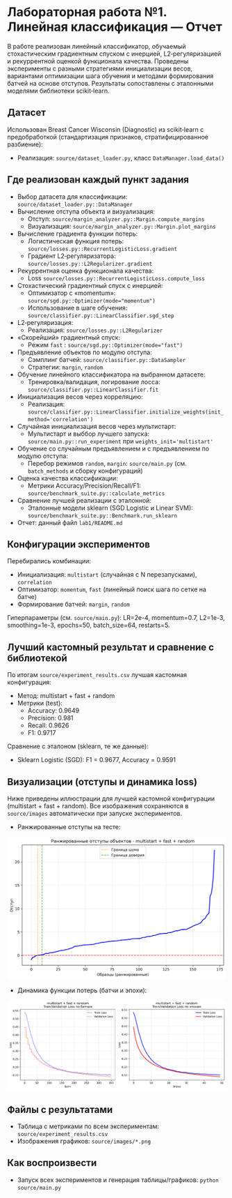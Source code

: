 # Лабораторная работа №1. Линейная классификация — Отчет

В работе реализован линейный классификатор, обучаемый стохастическим градиентным спуском с инерцией, L2‑регуляризацией и рекуррентной оценкой функционала качества. Проведены эксперименты с разными стратегиями инициализации весов, вариантами оптимизации шага обучения и методами формирования батчей на основе отступов. Результаты сопоставлены с эталонными моделями библиотеки scikit‑learn.

## Датасет
Использован Breast Cancer Wisconsin (Diagnostic) из scikit‑learn с предобработкой (стандартизация признаков, стратифицированное разбиение):
- Реализация: `source/dataset_loader.py`, класс `DataManager.load_data()`

## Где реализован каждый пункт задания
- Выбор датасета для классификации: `source/dataset_loader.py::DataManager`
- Вычисление отступа объекта и визуализация:  
  - Отступ: `source/margin_analyzer.py::Margin.compute_margins` 
  - Визуализация: `source/margin_analyzer.py::Margin.plot_margins`
- Вычисление градиента функции потерь:  
  - Логистическая функция потерь: `source/losses.py::RecurrentLogisticLoss.gradient`  
  - Градиент L2‑регуляризатора: `source/losses.py::L2Regularizer.gradient`
- Рекуррентная оценка функционала качества:  
  - Loss `source/losses.py::RecurrentLogisticLoss.compute_loss`
- Стохастический градиентный спуск с инерцией:  
  - Оптимизатор с «momentum»: `source/sgd.py::Optimizer(mode="momentum")`  
  - Использование в шаге обучения: `source/classifier.py::LinearClassifier.sgd_step`
- L2‑регуляризация:  
  - Реализация: `source/losses.py::L2Regularizer`
- «Скорейший» градиентный спуск:  
  - Режим `fast` : `source/sgd.py::Optimizer(mode="fast")`
- Предъявление объектов по модулю отступа:  
  - Сэмплинг батчей: `source/classifier.py::DataSampler`  
  - Стратегии: `margin`, `random`
- Обучение линейного классификатора на выбранном датасете:  
  - Тренировка/валидация, логирование лосса: `source/classifier.py::LinearClassifier.fit`
- Инициализация весов через корреляцию:  
  - Реализация: `source/classifier.py::LinearClassifier.initialize_weights(init_method='correlation')`
- Случайная инициализация весов через мультистарт:  
  - Мультистарт и выббор лучшего запуска: `source/main.py::run_experiment` при `weights_init='multistart'`
- Обучение со случайным предъявлением и с предъявлением по модулю отступа:  
  - Перебор режимов `random`, `margin`: `source/main.py` (см. `batch_methods` и сборку конфигураций)
- Оценка качества классификации:  
  - Метрики Accuracy/Precision/Recall/F1: `source/benchmark_suite.py::calculate_metrics`
- Сравнение лучшей реализации с эталонной:  
  - Эталонные модели sklearn (SGD Logistic и Linear SVM): `source/benchmark_suite.py::Benchmark.run_sklearn`
- Отчет: данный файл `lab1/README.md`

## Конфигурации экспериментов
Перебирались комбинации:  
- Инициализация: `multistart` (случайная с N перезапусками), `correlation`  
- Оптимизатор: `momentum`, `fast` (линейный поиск шага по сетке на батче)  
- Формирование батчей: `margin`, `random`

Гиперпараметры (см. `source/main.py`): LR=2e-4, momentum=0.7, L2=1e-3, smoothing=1e-3, epochs=50, batch_size=64, restarts=5.

## Лучший кастомный результат и сравнение с библиотекой
По итогам `source/experiment_results.csv` лучшая кастомная конфигурация:
- Метод: multistart + fast + random 
- Метрики (test):  
  - Accuracy:   0.9649
  - Precision:  0.981
  - Recall:   0.9626
  - F1:  0.9717

Сравнение с эталоном (sklearn, те же данные):
- Sklearn Logistic (SGD): F1 = 0.9677, Accuracy = 0.9591


## Визуализации (отступы и динамика loss)
Ниже приведены иллюстрации для лучшей кастомной конфигурации (multistart + fast + random). Все изображения сохраняются в `source/images` автоматически при запуске экспериментов.

- Ранжированные отступы на тесте:

![margins](source/images/margins_multistart___fast___random.png)

- Динамика функции потерь (батчи и эпохи):

![training](source/images/training_multistart___fast___random.png)

## Файлы с результатами
- Таблица с метриками по всем экспериментам: `source/experiment_results.csv`
- Изображения графиков: `source/images/*.png`

## Как воспроизвести
- Запуск всех экспериментов и генерация таблицы/графиков: `python source/main.py`
